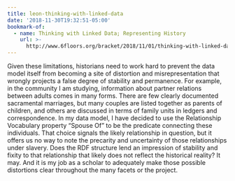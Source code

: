 ```yaml
---
title: leon-thinking-with-linked-data
date: '2018-11-30T19:32:51-05:00'
bookmark-of:
  - name: Thinking with Linked Data; Representing History
    url: >-
      http://www.6floors.org/bracket/2018/11/01/thinking-with-linked-data-representing-history/
---
```

> 
Given these limitations, historians need to work hard to prevent the data model itself from becoming a site of distortion and misrepresentation that wrongly projects a false degree of stability and permanence. For example, in the community I am studying, information about partner relations between adults comes in many forms. There are few clearly documented sacramental marriages, but many couples are listed together as parents of children, and others are discussed in terms of family units in ledgers and correspondence. In my data model, I have decided to use the Relationship Vocabulary property “Spouse Of” to be the predicate connecting these individuals. That choice signals the likely relationship in question, but it offers us no way to note the precarity and uncertainty of those relationships under slavery. Does the RDF structure lend an impression of stability and fixity to that relationship that likely does not reflect the historical reality? It may. And it is my job as a scholar to adequately make those possible distortions clear throughout the many facets or the project.
